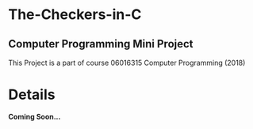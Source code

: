 # The-Checkers-in-C
## Computer Programming Mini Project
This Project is a part of course 06016315 Computer Programming (2018)

# Details
__Coming Soon...__
